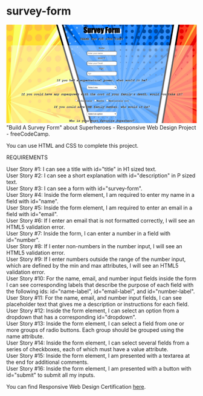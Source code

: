 # survey-form
<a href="https://github.com/VanesaBordanaro/survey"><img src="survey.jpg" alt="preview"></a>
"Build A Survey Form" about Superheroes - Responsive Web Design Project - freeCodeCamp.

You can use HTML and CSS to complete this project.

REQUIREMENTS

User Story #1: I can see a title with id="title" in H1 sized text.<br>
User Story #2: I can see a short explanation with id="description" in P sized text.<br>
User Story #3: I can see a form with id="survey-form".<br>
User Story #4: Inside the form element, I am required to enter my name in a field with id="name".<br>
User Story #5: Inside the form element, I am required to enter an email in a field with id="email".<br>
User Story #6: If I enter an email that is not formatted correctly, I will see an HTML5 validation error.<br>
User Story #7: Inside the form, I can enter a number in a field with id="number".<br>
User Story #8: If I enter non-numbers in the number input, I will see an HTML5 validation error.<br>
User Story #9: If I enter numbers outside the range of the number input, which are defined by the min and max attributes, I will see an HTML5 validation error.<br>
User Story #10: For the name, email, and number input fields inside the form I can see corresponding labels that describe the purpose of each field with the following ids: id="name-label", id="email-label", and id="number-label".<br>
User Story #11: For the name, email, and number input fields, I can see placeholder text that gives me a description or instructions for each field.<br>
User Story #12: Inside the form element, I can select an option from a dropdown that has a corresponding id="dropdown".<br>
User Story #13: Inside the form element, I can select a field from one or more groups of radio buttons. Each group should be grouped using the name attribute.<br>
User Story #14: Inside the form element, I can select several fields from a series of checkboxes, each of which must have a value attribute.<br>
User Story #15: Inside the form element, I am presented with a textarea at the end for additional comments.<br>
User Story #16: Inside the form element, I am presented with a button with id="submit" to submit all my inputs.<br>

You can find Responsive Web Design Certification <a href='https://www.freecodecamp.org/learn/responsive-web-design/'>here</a>.
